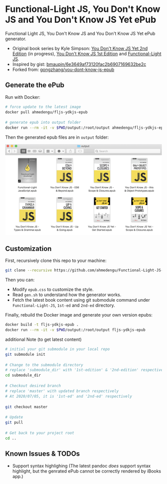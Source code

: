 # Functional-Light JS, You Don't Know JS and You Don't Know JS Yet ePub

Functional Light JS, You Don't Know JS and You Don't Know JS Yet ePub generator.

- Original book series by Kyle Simpson:
  [You Don't Know JS Yet 2nd Edition](https://github.com/getify/You-Dont-Know-JS/tree/2nd-ed) (in progress), [You Don't Know JS 1st Edition](https://github.com/getify/You-Dont-Know-JS/blob/1st-ed/README.md) and [Functional-Light JS](https://github.com/getify/Functional-Light-JS).
- Inspired by gist:
  [bmaupin/6e3649af73120fac2b6907169632be2c](https://gist.github.com/bmaupin/6e3649af73120fac2b6907169632be2c)
- Forked from:
    [gongzhang/you-dont-know-js-epub](https://github.com/gongzhang/you-dont-know-js-epub)


## Generate the ePub

Run with Docker:

```sh
# force update to the latest image
docker pull ahmedengu/fljs-ydkjs-epub

# generate epub into output folder
docker run --rm -it -v $PWD/output:/root/output ahmedengu/fljs-ydkjs-epub
```

Then the generated epub files are in `output` folder:

![](res/epub.png)


## Customization

First, recursively clone this repo to your machine:

```sh
git clone --recursive https://github.com/ahmedengu/Functional-Light-JS-ydkjs-epub.git
```

Then you can:

- Modify `epub.css` to customize the style.
- Read `gen.sh` to understand how the generator works.
- Fetch the latest book content using git submodule command under `Functional-Light-JS`, `1st-ed` and `2nd-ed` directory.

Finally, rebuild the Docker image and generate your own version epubs:

```sh
docker build -t fljs-ydkjs-epub .
docker run --rm -it -v $PWD/output:/root/output fljs-ydkjs-epub
```

additional Note (to get latest content)

```sh
# initial your git submodule in your local repo
git submodule init

# Change to the submodule directory
# replace 'submodule_dir' with '1st-edition' & '2nd-edition' respectively
cd submodule_dir

# Checkout desired branch
# replace 'master' with updated branch respectively
# At 2020/07/05, it is '1st-ed' and '2nd-ed' respectively

git checkout master

# Update
git pull

# Get back to your project root
cd ..
```

## Known Issues & TODOs

- Support syntax highlighing (The latest pandoc _does_ support syntax highlight, but the genrated ePub cannot be correctly rendered by iBooks app.)
